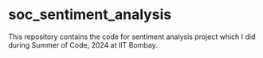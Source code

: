 # soc_sentiment_analysis
This repository contains the code for sentiment analysis project which I did during Summer of Code, 2024 at IIT Bombay.
